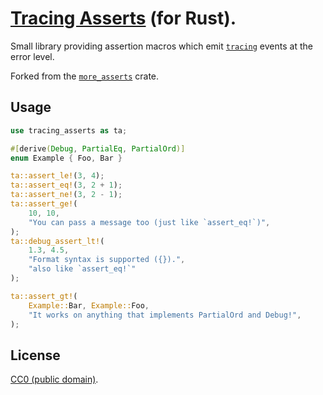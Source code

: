 # [Tracing Asserts](https://crates.io/crates/tracing-asserts) (for Rust).

Small library providing assertion macros which emit [`tracing`](https://docs.rs/tracing) events at the error level.

Forked from the [`more_asserts`](https://docs.rs/more_asserts) crate.

## Usage

```rust
use tracing_asserts as ta;

#[derive(Debug, PartialEq, PartialOrd)]
enum Example { Foo, Bar }

ta::assert_le!(3, 4);
ta::assert_eq!(3, 2 + 1);
ta::assert_ne!(3, 2 - 1);
ta::assert_ge!(
    10, 10,
    "You can pass a message too (just like `assert_eq!`)",
);
ta::debug_assert_lt!(
    1.3, 4.5,
    "Format syntax is supported ({}).",
    "also like `assert_eq!`"
);

ta::assert_gt!(
    Example::Bar, Example::Foo,
    "It works on anything that implements PartialOrd and Debug!",
);
```

## License

[CC0 (public domain)](https://creativecommons.org/publicdomain/zero/1.0/).
